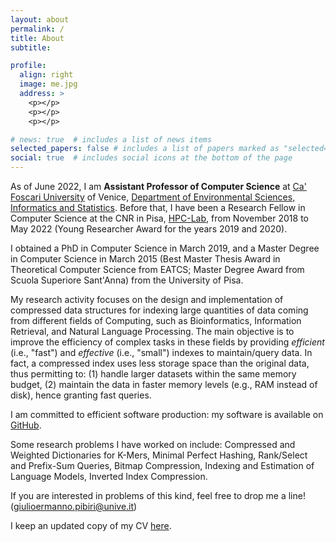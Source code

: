 ```yaml
---
layout: about
permalink: /
title: About
subtitle:

profile:
  align: right
  image: me.jpg
  address: >
    <p></p>
    <p></p>
    <p></p>

# news: true  # includes a list of news items
selected_papers: false # includes a list of papers marked as "selected={true}"
social: true  # includes social icons at the bottom of the page
---
```


As of June 2022, I am **Assistant Professor of Computer Science** at [Ca' Foscari University](https://www.unive.it/pag/13526) of Venice,
[Department of Environmental Sciences, Informatics and Statistics](https://www.unive.it/pag/28183).
Before that, I have been a Research Fellow in Computer Science at the CNR in Pisa, [HPC-Lab](http://hpc.isti.cnr.it), from November 2018 to May 2022
(Young Researcher Award for the years 2019 and 2020).

I obtained a PhD in Computer Science in March 2019,
and a Master Degree in Computer Science in March 2015 (Best Master Thesis Award
in Theoretical Computer Science from EATCS; Master Degree Award from Scuola Superiore
Sant'Anna) from the University of Pisa.

My research activity focuses on the design and implementation of compressed data structures for indexing large quantities of data
coming from different fields of Computing,
such as Bioinformatics, Information Retrieval, and Natural Language Processing.
The main objective is to improve the efficiency of complex tasks in these fields by providing *efficient* (i.e., "fast")
and *effective* (i.e., "small") indexes to maintain/query data.
In fact, a compressed index uses less storage space than the original data, thus permitting to:
(1) handle larger datasets within the same memory budget,
(2) maintain the data in faster memory levels (e.g., RAM instead of disk),
hence granting fast queries.

I am committed to efficient software production: my software is available on
[GitHub](https://github.com/jermp).

Some research problems I have worked on include:
Compressed and Weighted Dictionaries for K-Mers,
Minimal Perfect Hashing,
Rank/Select and Prefix-Sum Queries,
Bitmap Compression,
Indexing and Estimation of Language Models,
Inverted Index Compression.

If you are interested in problems of this kind, feel free to drop me a line!
([giulioermanno.pibiri@unive.it](mailto:giulioermanno.pibiri@unive.it))

I keep an updated copy of my CV [here](https://github.com/jermp/curriculum_vitae/blob/master/CV_GiulioErmanno_Pibiri.pdf).
